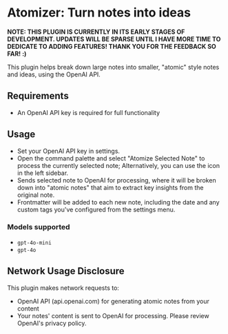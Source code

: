 # Atomizer: Turn notes into ideas

**NOTE: THIS PLUGIN IS CURRENTLY IN ITS EARLY STAGES OF DEVELOPMENT. UPDATES WILL BE SPARSE UNTIL I HAVE MORE TIME TO DEDICATE TO ADDING FEATURES! THANK YOU FOR THE FEEDBACK SO FAR! :)**

This plugin helps break down large notes into smaller, "atomic" style notes and ideas, using the OpenAI API.

## Requirements

- An OpenAI API key is required for full functionality

## Usage

- Set your OpenAI API key in settings.
- Open the command palette and select "Atomize Selected Note" to process the currently selected note; Alternatively, you can use the icon in the left sidebar.
- Sends selected note to OpenAI for processing, where it will be broken down into "atomic notes" that aim to extract key insights from the original note.
- Frontmatter will be added to each new note, including the date and any custom tags you've configured from the settings menu.

### Models supported

- `gpt-4o-mini`
- `gpt-4o`

## Network Usage Disclosure

This plugin makes network requests to:

- OpenAI API (api.openai.com) for generating atomic notes from your content
- Your notes' content is sent to OpenAI for processing. Please review OpenAI's privacy policy.
